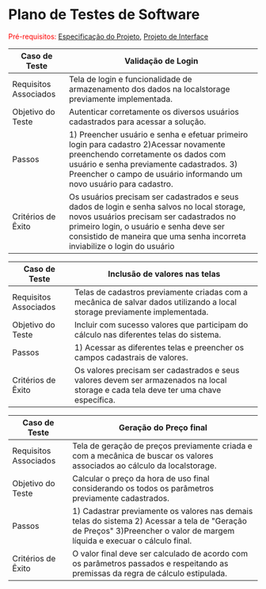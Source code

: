 # Plano de Testes de Software

<span style="color:red">Pré-requisitos: <a href="2-Especificação do Projeto.md"> Especificação do Projeto</a></span>, <a href="3-Projeto de Interface.md"> Projeto de Interface</a>

|Caso de Teste|Validação de Login  |
|--|--|
|Requisitos Associados| Tela de login e funcionalidade de armazenamento dos dados na localstorage previamente implementada.|
|Objetivo do Teste| Autenticar corretamente os diversos usuários cadastrados para acessar a solução.
|Passos|1) Preencher usuário e senha e efetuar primeiro login para cadastro 2)Acessar novamente preenchendo corretamente os dados com usuário e senha previamente cadastrados. 3) Preencher o campo de usuário informando um novo usuário para cadastro.
|Critérios de Êxito|Os usuários precisam ser cadastrados e seus dados de login e senha salvos no local storage, novos usuários precisam ser cadastrados no primeiro login, o usuário e senha deve ser consistido de maneira que uma senha incorreta inviabilize o login do usuário

|Caso de Teste|Inclusão de valores nas telas  |
|--|--|
|Requisitos Associados | Telas de cadastros previamente criadas com a mecânica de salvar dados utilizando a local storage previamente implementada.|
|Objetivo do Teste| Incluir com sucesso valores que participam do cálculo nas diferentes telas do sistema.
|Passos|1) Acessar as diferentes telas e preencher os campos cadastrais de valores.
|Critérios de Êxito|Os valores precisam ser cadastrados e seus valores devem ser armazenados na local storage e cada tela deve ter uma chave específica.

|Caso de Teste  |Geração do Preço final |
|--|--|
|Requisitos Associados| Tela de geração de preços previamente criada e com a mecânica de buscar os valores associados ao cálculo da localstorage.|
|Objetivo do Teste| Calcular o preço da hora de uso final considerando os todos os parâmetros previamente cadastrados.
|Passos|1) Cadastrar previamente os valores nas demais telas do sistema 2) Acessar a tela de "Geração de Preços" 3)Preencher o valor de margem líquida e execuar o cálculo final.
|Critérios de Êxito|O valor final deve ser calculado de acordo com os parâmetros passados e respeitando as premissas da regra de cálculo estipulada.
